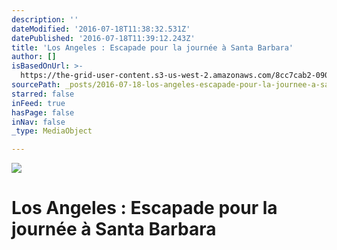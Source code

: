 ```yaml
---
description: ''
dateModified: '2016-07-18T11:38:32.531Z'
datePublished: '2016-07-18T11:39:12.243Z'
title: 'Los Angeles : Escapade pour la journée à Santa Barbara'
author: []
isBasedOnUrl: >-
  https://the-grid-user-content.s3-us-west-2.amazonaws.com/8cc7cab2-0906-4f34-8460-c833f08852f0.jpg
sourcePath: _posts/2016-07-18-los-angeles-escapade-pour-la-journee-a-santa-barbara.md
starred: false
inFeed: true
hasPage: false
inNav: false
_type: MediaObject

---
```

![](https://the-grid-user-content.s3-us-west-2.amazonaws.com/0a6ef6b0-574d-4977-bfbe-d079491afeb5.jpg)

# Los Angeles : Escapade pour la journée à Santa Barbara